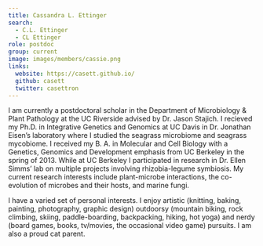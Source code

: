 ```yaml
---
title: Cassandra L. Ettinger
search:
  - C.L. Ettinger
  - CL Ettinger
role: postdoc
group: current
image: images/members/cassie.png
links:
  website: https://casett.github.io/
  github: casett
  twitter: casettron
---
```


I am currently a postdoctoral scholar in the Department of Microbiology & Plant Pathology at the UC Riverside advised by Dr. Jason Stajich. I recieved my Ph.D. in Integrative Genetics and Genomics at UC Davis in Dr. Jonathan Eisen’s laboratory where I studied the seagrass microbiome and seagrass mycobiome. I received my B. A. in Molecular and Cell Biology with a Genetics, Genomics and Development emphasis from UC Berkeley in the spring of 2013. While at UC Berkeley I participated in research in Dr. Ellen Simms’ lab on multiple projects involving rhizobia-legume symbiosis. My current research interests include plant-microbe interactions, the co-evolution of microbes and their hosts, and marine fungi.

I have a varied set of personal interests. I enjoy artistic (knitting, baking, painting, photography, graphic design) outdoorsy (mountain biking, rock climbing, skiing, paddle-boarding, backpacking, hiking, hot yoga) and nerdy (board games, books, tv/movies, the occasional video game) pursuits. I am also a proud cat parent.
